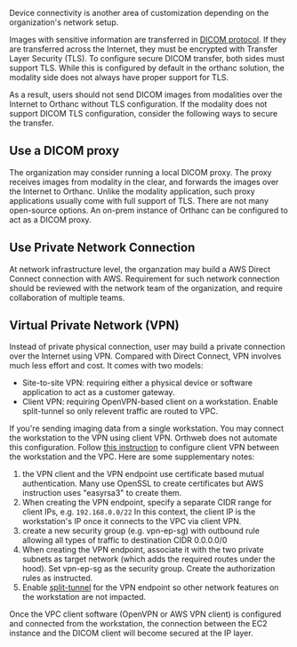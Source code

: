 Device connectivity is another area of customization depending on the organization's network setup. 

Images with sensitive information are transferred in [DICOM protocol](https://dicom.nema.org/medical/dicom/current/output/chtml/part08/PS3.8.html). If they are transferred across the Internet, they must be encrypted with Transfer Layer Security (TLS). To configure secure DICOM transfer, both sides must support TLS. While this is configured by default in the orthanc solution, the modality side does not always have proper support for TLS.

As a result, users should not send DICOM images from modalities over the Internet to Orthanc without TLS configuration. If the modality does not support DICOM TLS configuration, consider the following ways to secure the transfer.

## Use a DICOM proxy
The organization may consider running a local DICOM proxy. The proxy receives images from modality in the clear, and forwards the images over the Internet to Orthanc. Unlike the modality application, such proxy applications usually come with full support of TLS. There are not many open-source options. An on-prem instance of Orthanc can be configured to act as a DICOM proxy.

## Use Private Network Connection
At network infrastructure level, the organzation may build a AWS Direct Connect connection with AWS. Requirement for such network connection should be reviewed with the network team of the organization, and require collaboration of multiple teams.

## Virtual Private Network (VPN)
Instead of private physical connection, user may build a private connection over the Internet using VPN. Compared with Direct Connect, VPN involves much less effort and cost. It comes with two models:

* Site-to-site VPN: requiring either a physical device or software application to act as a customer gateway. 
* Client VPN: requiring OpenVPN-based client on a workstation. Enable split-tunnel so only relevent traffic are routed to VPC.

If you're sending imaging data from a single workstation. You may connect the workstation to the VPN using client VPN. Orthweb does not automate this configuration. Follow [this instruction](https://docs.aws.amazon.com/vpn/latest/clientvpn-admin/cvpn-getting-started.html) to configure client VPN between the workstation and the VPC. Here are some supplementary notes:

1. the VPN client and the VPN endpoint use certificate based mutual authentication. Many use OpenSSL to create certificates but AWS instruction uses "easyrsa3" to create them.
2. When creating the VPN endpoint, specify a separate CIDR range for client IPs, e.g. `192.168.0.0/22` In this context, the client IP is the workstation's IP once it connects to the VPC via client VPN.
3. create a new security group (e.g. vpn-ep-sg) with outbound rule allowing all types of traffic to destination CIDR 0.0.0.0/0
4. When creating the VPN endpoint, associate it with the two private subnets as target network (which adds the required routes under the hood). Set vpn-ep-sg as the security group. Create the authorization rules as instructed.
5. Enable [split-tunnel](https://docs.aws.amazon.com/vpn/latest/clientvpn-admin/split-tunnel-vpn.html) for the VPN endpoint so other network features on the workstation are not impacted.

Once the VPC client software (OpenVPN or AWS VPN client) is configured and connected from the workstation, the connection between the EC2 instance and the DICOM client will become secured at the IP layer.
